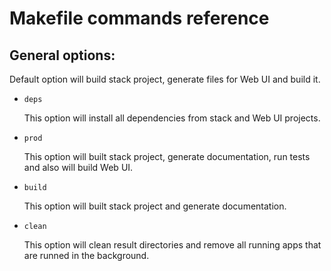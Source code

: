 # Makefile commands reference

## General options:

Default option will build stack project, generate files for Web UI and build it.

- `deps`

  This option will install all dependencies from stack and Web UI projects.

- `prod`

  This option will built stack project, generate documentation, run tests and also will build Web UI.

- `build`

  This option will built stack project and generate documentation.

- `clean`

  This option will clean result directories and remove all running apps that are runned in the background.

